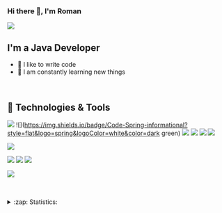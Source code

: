 ### Hi there 👋, I'm Roman

![](https://komarev.com/ghpvc/?username=firsovroman)

## I'm a Java Developer
- 💪 I like to write code
- 🥅 I am constantly learning new things

<br />

## 🔧 Technologies & Tools
![](https://img.shields.io/badge/Code-Java-informational?style=flat&logo=java&logoColor=white&color=red)
![](https://img.shields.io/badge/Code-Spring-informational?style=flat&logo=spring&logoColor=white&color=dark green)
![](https://img.shields.io/badge/Code-SpringMVC-informational?style=flat&logo=spring&logoColor=white&color=green)
![](https://img.shields.io/badge/Code-SpringBoot-informational?style=flat&logo=spring-boot&logoColor=white&color=green)
![](https://img.shields.io/badge/Code-SpringSecurity-informational?style=flat&logo=Spring-Security&logoColor=white&color=green)
![](https://img.shields.io/badge/Code-HTML-informational?style=flat&logo=html5&logoColor=white&color=red)


![](https://img.shields.io/badge/MySQL-informational?style=flat&logo=mysql&logoColor=white&color=red)

![](https://img.shields.io/badge/Tools-Hibernate-informational?style=flat&logo=hibernate&logoColor=white&color=gray)
![](https://img.shields.io/badge/Tools-Maven-informational?style=flat&logo=ApacheMaven&logoColor=white&color=blue)
![](https://img.shields.io/badge/Tools-Tomcat-informational?style=flat&logo=ApacheTomcat&logoColor=white&color=brown)

![](https://img.shields.io/badge/Editor-IntelliJ_IDEA-informational?style=flat&logo=intellij-idea&logoColor=white&color=blue)


<br />
<br />

<details>
  <summary>:zap: Statistics:</summary>
   <img align="left" alt="codeSTACKr's GitHub Stats" src="https://github-readme-stats.vercel.app/api/top-langs/?username=firsovroman&langs_count=8&layout=compact" />
    <br />
    <img align="left" alt="codeSTACKr's GitHub Stats" src="https://github-readme-stats.vercel.app/api?username=firsovroman&show_icons=true" />
</details>

